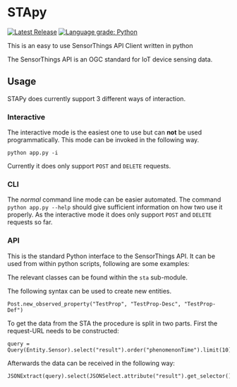 # STApy
[![Latest Release](https://img.shields.io/github/release/zMoooooritz/STAPy.svg)](https://github.com/zMoooooritz/STAPy/releases)
[![Language grade: Python](https://img.shields.io/lgtm/grade/python/g/zMoooooritz/STApy.svg?logo=lgtm&logoWidth=18)](https://lgtm.com/projects/g/zMoooooritz/STApy/context:python)

This is an easy to use SensorThings API Client written in python

The SensorThings API is an OGC standard for IoT device sensing data.

## Usage

STAPy does currently support 3 different ways of interaction.

### Interactive

The interactive mode is the easiest one to use but can **not** be used programmatically.
This mode can be invoked in the following way.
```
python app.py -i
```
Currently it does only support `POST` and `DELETE` requests.

### CLI

The *normal* command line mode can be easier automated.
The command `python app.py --help` should give sufficient information on how two use it properly.
As the interactive mode it does only support `POST` and `DELETE` requests so far.

### API

This is the standard Python interface to the SensorThings API.
It can be used from within python scripts, following are some examples:

The relevant classes can be found within the `sta` sub-module.

The following syntax can be used to create new entities.
```
Post.new_observed_property("TestProp", "TestProp-Desc", "TestProp-Def")
```

To get the data from the STA the procedure is split in two parts.
First the request-URL needs to be constructed:
```
query = Query(Entity.Sensor).select("result").order("phenomenonTime").limit(10).get_query()
```

Afterwards the data can be received in the following way:
```
JSONExtract(query).select(JSONSelect.attribute("result").get_selector()).get_data_sets()
```

